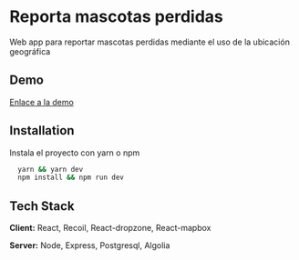 
# Reporta mascotas perdidas

Web app para reportar mascotas perdidas mediante el uso de la ubicación geográfica
## Demo

[Enlace a la demo](https://dwf-m8-5b5c4.web.app/)


## Installation

Instala el proyecto con yarn o npm

```bash
  yarn && yarn dev
  npm install && npm run dev 
```
    
## Tech Stack

**Client:** React, Recoil, React-dropzone, React-mapbox

**Server:** Node, Express, Postgresql, Algolia


